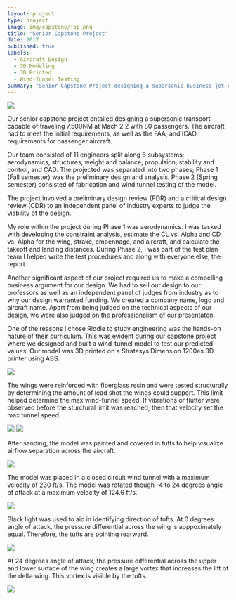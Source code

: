 ```yaml
---
layout: project
type: project
image: img/capstone/Top.png
title: "Senior Capstone Project"
date: 2017
published: true
labels:
  - Aircraft Design
  - 3D Modeling
  - 3D Printed
  - Wind-Tunnel Testing
summary: "Senior Capstone Project designing a supersonic business jet capable of 7,500NM at Mach 2.2 with 80 passengers."
---
```


<img class="img-fluid" src="../img/capstone/Top.png">

Our senior capstone project entailed designing a supersonic transport capable of traveling 7,500NM at Mach 2.2 with 80 passengers. The aircraft had to meet the initial requirements, as well as the FAA, and ICAO requirements for passenger aircraft.

Our team consisted of 11 engineers split along 6 subsystems; aerodynamics, structures, weight and balance, propulsion, stability and control, and CAD.
The projected was separated into two phases; Phase 1 (Fall semester) was the preliminary design and analysis. Phase 2 (Spring semester) consisted of fabrication and wind tunnel testing of the model.

The project involved a preliminary design review (PDR) and a critical design review (CDR) to an independent panel of industry experts to judge the viability of the design.

My role within the project during Phase 1 was aerodynamics. I was tasked with developing the constraint analysis, estimate the CL vs. Alpha and CD vs. Alpha for the wing, strake, empennage, and aircraft, and calculate the takeoff and landing distances. During Phase 2, I was part of the test plan team I helped write the test procedures and along with everyone else, the report.

Another significant aspect of our project required us to make a compelling business argument for our design. We had to sell our design to our professors as well as an independent panel of judges from industry as to why our design warranted funding. We created a company name, logo and aircraft name. Apart from being judged on the technical aspects of our design, we were also judged on the professionalism of our presentaton.

One of the reasons I chose Riddle to study engineering was the hands-on nature of their curriculum. This was evident during our capstone project where we designed and built a wind-tunnel model to test our predicted values. Our model was 3D printed on a Stratasys Dimension 1200es 3D printer using ABS. 

<div class="text-center p-5">
  <img class="img-fluid" src="../img/capstone/WTT_Model_2.jpg">
</div>

The wings were reinforced with fiberglass resin and were tested structurally by determining the amount of lead shot the wings could support. This limit helped determine the max wind-tunnel speed. If vibrations or flutter were observed before the sturctural limit was reached, then that velocity set the max tunnel speed. 

<div class="text-center p-5">
  <img class="img-fluid" src="../img/capstone/structural_test_1.jpg">
  <img class="img-fluid" src="../img/capstone/structural_test_2.jpg">
</div>

After sanding, the model was painted and covered in tufts to help visualize airflow separation across the aircraft.

<div class="text-center p-5">
  <img class="img-fluid" src="../img/capstone/WTT_Model_1.jpg">
</div>
  
  The model was placed in a closed circuit wind tunnel with a maximum velocity of 230 ft/s. The model was rotated though -4 to 24 degrees angle of attack at a maximum velocity of 124.6 ft/s.

<div class="text-center p-5">
  <img class="img-fluid" src="../img/capstone/Wind_Tunnel.png">
</div>

  Black light was used to aid in identifying direction of tufts. At 0 degrees angle of attack, the pressure differential across the wing is apppoximately equal. Therefore, the tufts are pointing rearward.

<div class="text-center p-5">
  <img class="img-fluid" src="../img/capstone/IMG_3431.jpg">
</div>

  At 24 degrees angle of attack, the pressure differential across the upper and lower surface of the wing creates a large vortex that increases the lift of the delta wing. This vortex is visible by the tufts.

<div class="text-center p-5">
  <img class="img-fluid" src="../img/capstone/IMG_3450.jpg">
</div>


